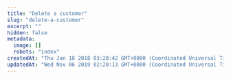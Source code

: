 ```yaml
---
title: "Delete a customer"
slug: "delete-a-customer"
excerpt: ""
hidden: false
metadata: 
  image: []
  robots: "index"
createdAt: "Thu Jan 18 2018 03:28:42 GMT+0000 (Coordinated Universal Time)"
updatedAt: "Wed Nov 06 2019 02:20:13 GMT+0000 (Coordinated Universal Time)"
---
```

